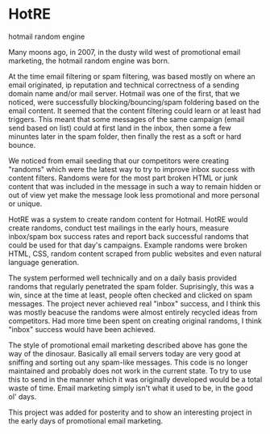 # HotRE
hotmail random engine

Many moons ago, in 2007, in the dusty wild west of promotional email marketing, the hotmail random engine was born.

At the time email filtering or spam filtering, was based mostly on where an email originated, ip reputation and technical correctness of a sending domain name and/or mail server. Hotmail was one of the first, that we noticed, were successfully blocking/bouncing/spam foldering based on the email content. It seemed that the content filtering could learn or at least had triggers. This meant that some messages of the same campaign (email send based on list) could at first land in the inbox, then some a few minuntes later in the spam folder, then finally the rest as a soft or hard bounce.

We noticed from email seeding that our competitors were creating "randoms" which were the latest way to try to improve inbox success with content filters. Randoms were for the most part broken HTML or junk content that was included in the message in such a way to remain hidden or out of view yet make the message look less promotional and more personal or unique.

HotRE was a system to create random content for Hotmail. HotRE would create randoms, conduct test mailings in the early hours, measure inbox/spam box success rates and report back successful randoms that could be used for that day's campaigns. Example randoms were broken HTML, CSS, random content scraped from public websites and even natural language generation.

The system performed well technically and on a daily basis provided randoms that regularly penetrated the spam folder. Suprisingly, this was a win, since at the time at least, people often checked and clicked on spam messages. The project never achieved real "inbox" success, and I think this was mostly beacuse the randoms were almost entirely recycled ideas from competitors. Had more time been spent on creating original randoms, I think "inbox" success would have been achieved.

The style of promotional email marketing described above has gone the way of the dinosaur. Basically all email servers today are very good at sniffing and sorting out any spam-like messages. This code is no longer maintained and probably does not work in the current state. To try to use this to send in the manner which it was originally developed would be a total waste of time. Email marketing simply isn't what it used to be, in the good ol' days.

This project was added for posterity and to show an interesting project in the early days of promotional email marketing.
